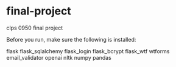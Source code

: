 # final-project
clps 0950 final project

Before you run, make sure the following is installed:

flask
flask_sqlalchemy
flask_login
flask_bcrypt
flask_wtf
wtforms
email_validator
openai
nltk
numpy
pandas